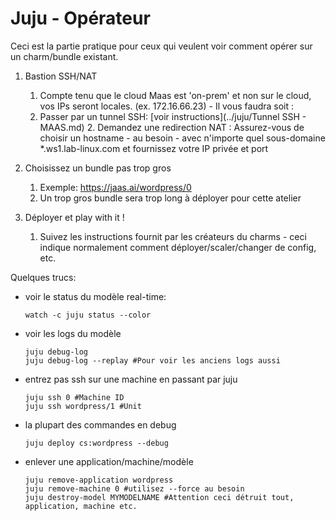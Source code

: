 # Juju  - Opérateur

Ceci est la partie pratique pour ceux qui veulent voir comment opérer sur un charm/bundle existant.

1. Bastion SSH/NAT

   1. Compte tenu que le cloud Maas est 'on-prem' et non sur le cloud, vos IPs seront locales. (ex. 172.16.66.23) - Il vous faudra soit :
   1. Passer par un tunnel SSH: [voir instructions](../juju/Tunnel SSH - MAAS.md)
      2. Demandez une redirection NAT : Assurez-vous de choisir un hostname - au besoin - avec n'importe quel sous-domaine *.ws1.lab-linux.com et fournissez votre IP privée et port

2. Choisissez un bundle pas trop gros

   1. Exemple: https://jaas.ai/wordpress/0
   2. Un trop gros bundle sera trop long à déployer pour cette atelier

3. Déployer et play with it !

   1. Suivez les instructions fournit par les créateurs du charms - ceci indique normalement comment déployer/scaler/changer de config, etc.



Quelques trucs:

- voir le status du modèle real-time: 

  ```
  watch -c juju status --color
  ```

- voir les logs du modèle

  ```
  juju debug-log
  juju debug-log --replay #Pour voir les anciens logs aussi
  ```

- entrez pas ssh sur une machine en passant par juju

  ```
  juju ssh 0 #Machine ID
  juju ssh wordpress/1 #Unit
  ```

- la plupart des commandes en debug

  ```
  juju deploy cs:wordpress --debug
  ```

- enlever une application/machine/modèle

  ```
  juju remove-application wordpress
  juju remove-machine 0 #utilisez --force au besoin
  juju destroy-model MYMODELNAME #Attention ceci détruit tout, application, machine etc.
  ```

  

